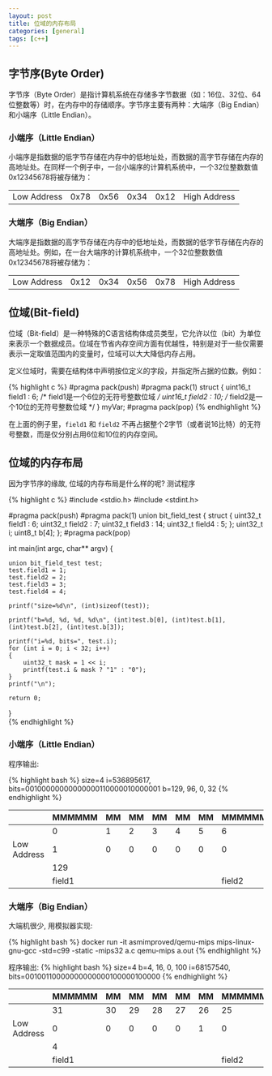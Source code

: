 ```yaml
---
layout: post
title: 位域的内存布局
categories: [general]
tags: [c++]
---
```


## 字节序(Byte Order)

字节序（Byte Order）是指计算机系统在存储多字节数据（如：16位、32位、64位整数等）时，在内存中的存储顺序。字节序主要有两种：大端序（Big Endian）和小端序（Little Endian）。

### 小端序（Little Endian）
小端序是指数据的低字节存储在内存中的低地址处，而数据的高字节存储在内存的高地址处。在同样一个例子中，一台小端序的计算机系统中，一个32位整数数值0x12345678将被存储为：

|             	|      	|      	|      	|      	|              	|
|-------------	|------	|------	|------	|------	|--------------	|
| Low Address 	| 0x78 	| 0x56 	| 0x34 	| 0x12 	| High Address 	|

### 大端序（Big Endian）
大端序是指数据的高字节存储在内存中的低地址处，而数据的低字节存储在内存的高地址处。例如，在一台大端序的计算机系统中，一个32位整数数值0x12345678将被存储为：

|             	|      	|      	|      	|      	|              	|
|-------------	|------	|------	|------	|------	|--------------	|
| Low Address 	| 0x12 	| 0x34 	| 0x56 	| 0x78 	| High Address 	|

## 位域(Bit-field)

位域（Bit-field）是一种特殊的C语言结构体成员类型，它允许以位（bit）为单位来表示一个数据成员。位域在节省内存空间方面有优越性，特别是对于一些仅需要表示一定取值范围内的变量时，位域可以大大降低内存占用。

定义位域时，需要在结构体中声明按位定义的字段，并指定所占据的位数。例如：

{% highlight c %}
#pragma pack(push)
#pragma pack(1)
struct {
    uint16_t field1 : 6; /* field1是一个6位的无符号整数位域 */
    uint16_t field2 : 10; /* field2是一个10位的无符号整数位域 */ 
} myVar;
#pragma pack(pop)
{% endhighlight %}

在上面的例子里，`field1` 和 `field2` 不再占据整个2字节（或者说16比特）的无符号整数，而是仅分别占用6位和10位的内存空间。


## 位域的内存布局

因为字节序的缘故, 位域的内存布局是什么样的呢? 测试程序

{% highlight c %}
#include <stdio.h>
#include <stdint.h>

#pragma pack(push)
#pragma pack(1)
union bit_field_test
{
	struct {
		uint32_t field1 : 6;
		uint32_t field2 : 7;
		uint32_t field3 : 14;
		uint32_t field4 : 5;
	};
	uint32_t i;
	uint8_t  b[4];
};
#pragma pack(pop)

int main(int argc, char** argv)
{

	union bit_field_test test;
	test.field1 = 1;
	test.field2 = 2;
	test.field3 = 3;
	test.field4 = 4;

    printf("size=%d\n", (int)sizeof(test));

	printf("b=%d, %d, %d, %d\n", (int)test.b[0], (int)test.b[1], (int)test.b[2], (int)test.b[3]);

	printf("i=%d, bits=", test.i);
	for (int i = 0; i < 32; i++)
	{
		uint32_t mask = 1 << i;
        printf(test.i & mask ? "1" : "0");
	}
	printf("\n");

	return 0;
}   
{% endhighlight %}


### 小端序（Little Endian）

程序输出:

{% highlight bash %}
size=4
i=536895617, bits=00100000000000000110000010000001
b=129, 96, 0, 32
{% endhighlight %}

|             	| MMMMMM 	| MM 	| MM 	| MM 	| MM 	| MM 	| MMMMMM 	| MM 	| MM 	| MM 	| MM 	| MM 	| MM 	| MMMMMM 	| MM 	| MM 	| MM 	| MM 	| MM 	| MM 	| MM 	| MM 	| MM 	| MM 	| MM  	| MM 	| MM 	| MMMMMM 	| MM 	| MM 	| MM 	| MM 	|              	|
|-------------	|--------	|---	|---	|---	|---	|---	|--------	|---	|----	|---	|----	|----	|----	|--------	|----	|----	|----	|----	|----	|----	|----	|----	|----	|----	|----	|----	|----	|--------	|----	|----	|----	|----	|--------------	|
|             	| 0      	| 1 	| 2 	| 3 	| 4 	| 5 	| 6      	| 7 	| 8  	| 9 	| 10 	| 11 	| 12 	| 13     	| 14 	| 15 	| 16 	| 17 	| 18 	| 19 	| 20 	| 21 	| 22 	| 23 	| 24 	| 25 	| 26 	| 27     	| 28 	| 29 	| 30 	| 31 	|              	|
| Low Address 	| 1      	| 0 	| 0 	| 0 	| 0 	| 0 	| 0      	| 1 	| 0  	| 0 	| 0  	| 0  	| 0  	| 1      	| 1  	| 0  	| 0  	| 0  	| 0  	| 0  	| 0  	| 0  	| 0  	| 0  	| 0  	| 0  	| 0  	| 0      	| 0  	| 1  	| 0  	| 0  	| High Address 	|
|             	| 129    	|   	|   	|   	|   	|   	|        	|   	| 96 	|   	|    	|    	|    	|        	|    	|    	| 0  	|    	|    	|    	|    	|    	|    	|    	| 32 	|    	|    	|        	|    	|    	|    	|    	|              	|
|             	| field1 	|   	|   	|   	|   	|   	| field2 	|   	|    	|   	|    	|    	|    	| field3 	|    	|    	|    	|    	|    	|    	|    	|    	|    	|    	|    	|    	|    	| field4 	|    	|    	|    	|    	|              	|


### 大端序（Big Endian）

大端机很少, 用模拟器实现:

{% highlight bash %}
docker run -it asmimproved/qemu-mips
mips-linux-gnu-gcc -std=c99 -static -mips32 a.c 
qemu-mips a.out
{% endhighlight %}


程序输出:
{% highlight bash %}
size=4
b=4, 16, 0, 100
i=68157540, bits=00100110000000000000100000100000
{% endhighlight %}

|             	| MMMMMM 	| MM 	| MM 	| MM 	| MM 	| MM 	| MMMMMM 	| MM 	| MM 	| MM 	| MM 	| MM 	| MM 	| MMMMMM 	| MM 	| MM 	| MM 	| MM 	| MM 	| MM 	| MM 	| MM 	| MM 	| MM 	| MM  	| MM 	| MM 	| MMMMMM 	| MM 	| MM 	| MM 	| MM 	|              	|
|-------------	|--------	|----	|----	|----	|----	|----	|--------	|----	|----	|----	|----	|----	|----	|--------	|----	|----	|----	|----	|----	|----	|----	|----	|----	|----	|-----	|----	|----	|--------	|----	|----	|----	|----	|--------------	|
|             	| 31     	| 30 	| 29 	| 28 	| 27 	| 26 	| 25     	| 24 	| 23 	| 22 	| 21 	| 20 	| 19 	| 18     	| 17 	| 16 	| 15 	| 14 	| 13 	| 12 	| 11 	| 10 	| 9  	| 8  	| 7   	| 6  	| 5  	| 4      	| 3  	| 2  	| 1  	| 0  	|              	|
| Low Address 	| 0      	| 0  	| 0  	| 0  	| 0  	| 1  	| 0      	| 0  	| 0  	| 0  	| 0  	| 1  	| 0  	| 0      	| 0  	| 0  	| 0  	| 0  	| 0  	| 0  	| 0  	| 0  	| 0 	| 0 	| 0   	| 1 	| 1 	| 0      	| 0 	| 1 	| 0 	| 0 	| High Address 	|
|             	| 4      	|    	|    	|    	|    	|    	|        	|    	| 16 	|    	|    	|    	|    	|        	|    	|    	| 0  	|    	|    	|    	|    	|    	|    	|    	| 100 	|    	|    	|        	|    	|    	|    	|    	|              	|
|             	| field1 	|    	|    	|    	|    	|    	| field2 	|    	|    	|    	|    	|    	|    	| field3 	|    	|    	|    	|    	|    	|    	|    	|    	|    	|    	|     	|    	|    	| field4 	|    	|    	|    	|    	|              	|

